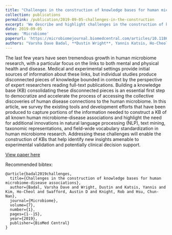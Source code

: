 ```yaml
---
title: "Challenges in the construction of knowledge bases for human microbiome-disease associations"
collection: publications
permalink: /publication/2019-09-05-challenges-in-the-construction
excerpt: 'We describe and highlight challenges in the construction of knowledge bases for human microbiome-disease associations, surveying relevant literature and providing recommendations for KB construction in this domain going forward.'
date: 2019-09-05
venue: 'Microbiome'
paperurl: 'https://microbiomejournal.biomedcentral.com/articles/10.1186/s40168-019-0742-2'
authors: "Varsha Dave Badal, **Dustin Wright**, Yannis Katsis, Ho-Cheol Kim, Austin D Swafford, Rob Knight, Chun-Nan Hsu"
---
```

The last few years have seen tremendous growth in human microbiome research, with a particular focus on the links to both mental and physical health and disease. Medical and experimental settings provide initial sources of information about these links, but individual studies produce disconnected pieces of knowledge bounded in context by the perspective of expert researchers reading full-text publications. Building a knowledge base (KB) consolidating these disconnected pieces is an essential first step to democratize and accelerate the process of accessing the collective discoveries of human disease connections to the human microbiome. In this article, we survey the existing tools and development efforts that have been produced to capture portions of the information needed to construct a KB of all known human microbiome-disease associations and highlight the need for additional innovations in natural language processing (NLP), text mining, taxonomic representations, and field-wide vocabulary standardization in human microbiome research. Addressing these challenges will enable the construction of KBs that help identify new insights amenable to experimental validation and potentially clinical decision support.

[View paper here](https://microbiomejournal.biomedcentral.com/articles/10.1186/s40168-019-0742-2)

Recommended bibtex:

```
@article{badal2019challenges,
  title={Challenges in the construction of knowledge bases for human microbiome-disease associations},
  author={Badal, Varsha Dave and Wright, Dustin and Katsis, Yannis and Kim, Ho-Cheol and Swafford, Austin D and Knight, Rob and Hsu, Chun-Nan},
  journal={Microbiome},
  volume={7},
  number={1},
  pages={1--15},
  year={2019},
  publisher={BioMed Central}
}
```
